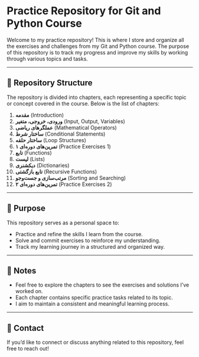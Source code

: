 # Practice Repository for Git and Python Course

Welcome to my practice repository! This is where I store and organize all the exercises and challenges from my Git and Python course. The purpose of this repository is to track my progress and improve my skills by working through various topics and tasks.

---

## 📂 Repository Structure

The repository is divided into chapters, each representing a specific topic or concept covered in the course. Below is the list of chapters:

1. **مقدمه** (Introduction)
2. **ورودی، خروجی، متغیر** (Input, Output, Variables)
3. **عملگرهای ریاضی** (Mathematical Operators)
4. **ساختار شرط** (Conditional Statements)
5. **ساختار حلقه** (Loop Structures)
6. **تمرین‌های دوره‌ای ۱** (Practice Exercises 1)
7. **تابع** (Functions)
8. **لیست** (Lists)
9. **دیکشنری** (Dictionaries)
10. **تابع بازگشتی** (Recursive Functions)
11. **مرتب‌سازی و جست‌وجو** (Sorting and Searching)
12. **تمرین‌های دوره‌ای ۲** (Practice Exercises 2)

---

## 🌟 Purpose

This repository serves as a personal space to:
- Practice and refine the skills I learn from the course.
- Solve and commit exercises to reinforce my understanding.
- Track my learning journey in a structured and organized way.

---

## 📝 Notes

- Feel free to explore the chapters to see the exercises and solutions I’ve worked on.
- Each chapter contains specific practice tasks related to its topic.
- I aim to maintain a consistent and meaningful learning process.

---

## 📧 Contact

If you’d like to connect or discuss anything related to this repository, feel free to reach out!

